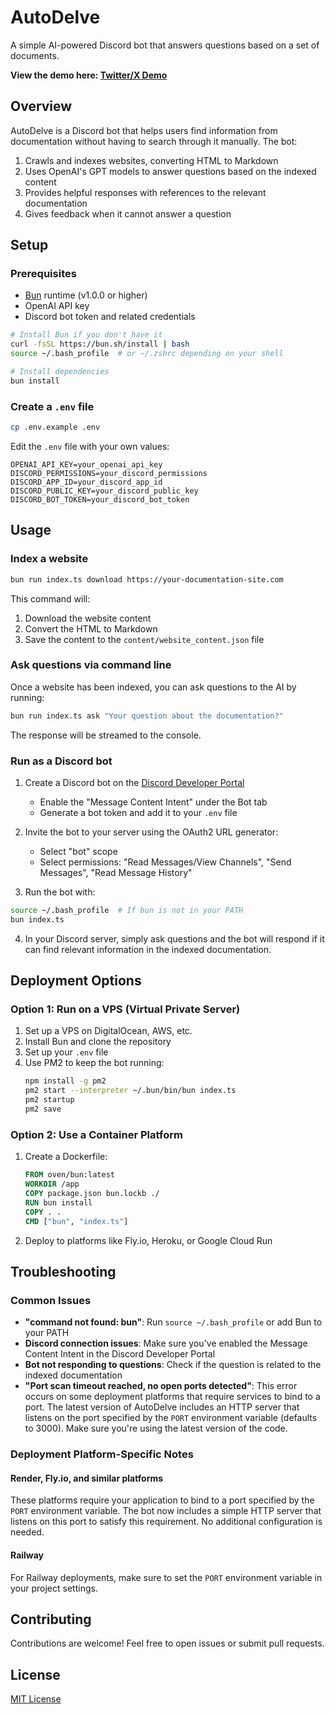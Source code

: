 # AutoDelve
A simple AI-powered Discord bot that answers questions based on a set of documents.

**View the demo here: [Twitter/X Demo](https://x.com/0xSamHogan/status/1894937763717550272)**

## Overview

AutoDelve is a Discord bot that helps users find information from documentation without having to search through it manually. The bot:

1. Crawls and indexes websites, converting HTML to Markdown
2. Uses OpenAI's GPT models to answer questions based on the indexed content
3. Provides helpful responses with references to the relevant documentation
4. Gives feedback when it cannot answer a question

## Setup

### Prerequisites

- [Bun](https://bun.sh/) runtime (v1.0.0 or higher)
- OpenAI API key
- Discord bot token and related credentials

```bash
# Install Bun if you don't have it
curl -fsSL https://bun.sh/install | bash
source ~/.bash_profile  # or ~/.zshrc depending on your shell

# Install dependencies
bun install
```

### Create a `.env` file

```bash
cp .env.example .env
```

Edit the `.env` file with your own values:

```
OPENAI_API_KEY=your_openai_api_key
DISCORD_PERMISSIONS=your_discord_permissions
DISCORD_APP_ID=your_discord_app_id
DISCORD_PUBLIC_KEY=your_discord_public_key
DISCORD_BOT_TOKEN=your_discord_bot_token
```

## Usage

### Index a website

```bash
bun run index.ts download https://your-documentation-site.com
```

This command will:
1. Download the website content
2. Convert the HTML to Markdown
3. Save the content to the `content/website_content.json` file

### Ask questions via command line

Once a website has been indexed, you can ask questions to the AI by running:

```bash
bun run index.ts ask "Your question about the documentation?"
```

The response will be streamed to the console.

### Run as a Discord bot

1. Create a Discord bot on the [Discord Developer Portal](https://discord.com/developers/applications)
   - Enable the "Message Content Intent" under the Bot tab
   - Generate a bot token and add it to your `.env` file

2. Invite the bot to your server using the OAuth2 URL generator:
   - Select "bot" scope
   - Select permissions: "Read Messages/View Channels", "Send Messages", "Read Message History"

3. Run the bot with:

```bash
source ~/.bash_profile  # If bun is not in your PATH
bun index.ts
```

4. In your Discord server, simply ask questions and the bot will respond if it can find relevant information in the indexed documentation.

## Deployment Options

### Option 1: Run on a VPS (Virtual Private Server)

1. Set up a VPS on DigitalOcean, AWS, etc.
2. Install Bun and clone the repository
3. Set up your `.env` file
4. Use PM2 to keep the bot running:
   ```bash
   npm install -g pm2
   pm2 start --interpreter ~/.bun/bin/bun index.ts
   pm2 startup
   pm2 save
   ```

### Option 2: Use a Container Platform

1. Create a Dockerfile:
   ```dockerfile
   FROM oven/bun:latest
   WORKDIR /app
   COPY package.json bun.lockb ./
   RUN bun install
   COPY . .
   CMD ["bun", "index.ts"]
   ```

2. Deploy to platforms like Fly.io, Heroku, or Google Cloud Run

## Troubleshooting

### Common Issues

- **"command not found: bun"**: Run `source ~/.bash_profile` or add Bun to your PATH
- **Discord connection issues**: Make sure you've enabled the Message Content Intent in the Discord Developer Portal
- **Bot not responding to questions**: Check if the question is related to the indexed documentation
- **"Port scan timeout reached, no open ports detected"**: This error occurs on some deployment platforms that require services to bind to a port. The latest version of AutoDelve includes an HTTP server that listens on the port specified by the `PORT` environment variable (defaults to 3000). Make sure you're using the latest version of the code.

### Deployment Platform-Specific Notes

#### Render, Fly.io, and similar platforms
These platforms require your application to bind to a port specified by the `PORT` environment variable. The bot now includes a simple HTTP server that listens on this port to satisfy this requirement. No additional configuration is needed.

#### Railway
For Railway deployments, make sure to set the `PORT` environment variable in your project settings.

## Contributing

Contributions are welcome! Feel free to open issues or submit pull requests.

## License

[MIT License](LICENSE)
